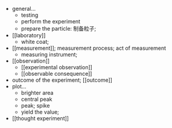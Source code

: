 - general...
    - testing
    - perform the experiment
    - prepare the particle: 制备粒子;
- [[laboratory]]
    - white coat;
- [[measurement]]; measurement process; act of measurement
    - measuring instrument;
- [[observation]]
    - [[experimental observation]]
    - [[observable consequence]]
- outcome of the experiment; [[outcome]]
- plot...
    - brighter area
    - central peak
    - peak; spike
    - yield the value;
- [[thought experiment]]
